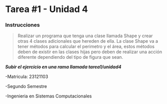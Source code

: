 # Tarea #1 - Unidad 4
### Instrucciones
> Realizar un programa que tenga una clase llamada Shape y crear otras 4 clases adicionales que hereden de ella. La clase Shape va a tener métodos para calcular el perimetro y el área, estos métodos deben de existir en las clases hijas pero deben de realizar una acción diferente dependiendo del tipo de figura que sean.

 ***Subir el ejercicio en una rama llamada tarea1/unidad4***

-Matricula: 23121103

-Segundo Semestre

-Ingenieria en Sistemas Computacionales
